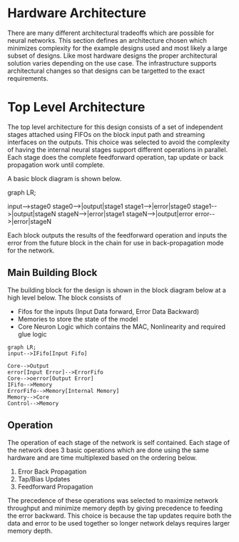 # Hardware Architecture

There are many different architectural tradeoffs which are possible for neural networks. This section defines an architecture chosen which minimizes complexity for the example designs used and most likely a large subset of designs. Like most hardware designs the proper architectural solution varies depending on the use case. The infrastructure supports architectural changes so that designs can be targetted to the exact requirements. 

# Top Level Architecture 

The top level architecture for this design consists of a set of independent stages attached using FIFOs on the block input path and streaming interfaces on the outputs. This choice was selected to avoid the complexity of having the internal neural stages support different operations in parallel. Each stage does the complete feedforward operation, tap update or back propagation work until complete.  

A basic block diagram is shown below. 

graph LR;

input-->stage0
stage0-->|output|stage1
stage1-->|error|stage0
stage1-->|output|stageN
stageN-->|error|stage1
stageN-->|output|error
error-->|error|stageN


Each block outputs the results of the feedforward operation and inputs the error from the future block in the chain for use in back-propagation mode for the network. 


## Main Building Block

The building block for the design is shown in the block diagram below at a high level below. The block consists of 


* Fifos for the inputs (Input Data forward, Error Data Backward)
* Memories to store the state of the model
* Core Neuron Logic which contains the MAC, Nonlinearity and required glue logic


```mermaid
graph LR;
input-->IFifo[Input Fifo]

Core-->Output
error[Input Error]-->ErrorFifo
Core-->oerror[Output Error]
IFifo-->Memory
ErrorFifo-->Memory[Internal Memory]
Memory-->Core
Control-->Memory
```

## Operation

The operation of each stage of the network is self contained. Each stage of the network does 3 basic operations which are done using the same hardware and are time multiplexed based on the ordering below. 

1. Error Back Propagation
1. Tap/Bias Updates
1. Feedforward Propagation

The precedence of these operations was selected to maximize network throughput and minimize memory depth by giving precedence to feeding the error backward. This choice is because the tap updates require both the data and error to be used together so longer network delays requires larger memory depth. 




